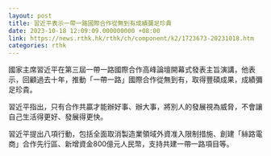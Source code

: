 ```yaml
---
layout: post
title: 習近平表示一帶一路國際合作從無到有成績彌足珍貴
date: 2023-10-18 12:09:09.000000000 +08:00
link: https://news.rthk.hk/rthk/ch/component/k2/1723673-20231018.htm
categories: rthk
---
```


國家主席習近平在第三屆一帶一路國際合作高峰論壇開幕式發表主旨演講，他表示，回顧過去十年，推動「一帶一路」國際合作從無到有，取得豐碩成果，成績彌足珍貴。

習近平指出，只有合作共贏才能辦好事、辦大事，將別人的發展視為威脅，不會讓自己生活得更好、發展得更快。

習近平提出八項行動，包括全面取消製造業領域外資准入限制措施、創建「絲路電商」合作先行區、新增資金800億元人民幣，支持共建一帶一路項目等。
